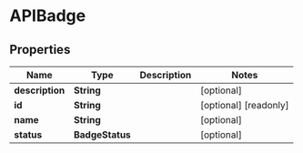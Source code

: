 

# APIBadge


## Properties

| Name | Type | Description | Notes |
|------------ | ------------- | ------------- | -------------|
|**description** | **String** |  |  [optional] |
|**id** | **String** |  |  [optional] [readonly] |
|**name** | **String** |  |  [optional] |
|**status** | **BadgeStatus** |  |  [optional] |



